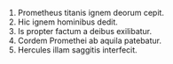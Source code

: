 1. Prometheus titanis ignem deorum cepit.
2. Hic ignem hominibus dedit.
3. Is propter factum a deibus exilibatur.
4. Cordem Promethei ab aquila patebatur.
5. Hercules illam saggitis interfecit.
